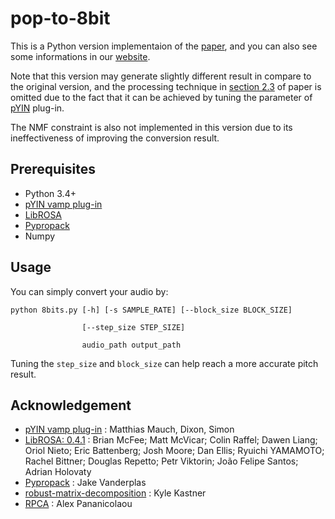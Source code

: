 # pop-to-8bit

This is a Python version implementaion of the [paper](https://lemonatsu.github.io/pdf/su17icassp.pdf), and you can also see some informations in our [website](https://lemonatsu.github.io).

Note that this version may generate slightly different result in compare to the original version, and the processing technique in [section 2.3](https://lemonatsu.github.io/pdf/su17icassp.pdf) of paper is omitted due to the fact that it can be achieved by tuning the parameter of [pYIN](https://code.soundsoftware.ac.uk/projects/pyin) plug-in.

The NMF constraint is also not implemented in this version due to its ineffectiveness of improving the conversion result.

## Prerequisites
- Python 3.4+
- [pYIN vamp plug-in](https://code.soundsoftware.ac.uk/projects/pyin)
- [LibROSA](http://librosa.github.io/librosa/)
- [Pypropack](https://github.com/jakevdp/pypropack)
- Numpy

## Usage 
You can simply convert your audio by:
``` 
python 8bits.py [-h] [-s SAMPLE_RATE] [--block_size BLOCK_SIZE]

                [--step_size STEP_SIZE]

                audio_path output_path
```
Tuning the ``step_size`` and ``block_size`` can help reach a more accurate pitch result.

## Acknowledgement
- [pYIN vamp plug-in](https://code.soundsoftware.ac.uk/projects/pyin) : Matthias Mauch, Dixon, Simon
- [LibROSA: 0.4.1](http://librosa.github.io/librosa/) :
Brian McFee; Matt McVicar; Colin Raffel; Dawen Liang; Oriol Nieto; Eric Battenberg; Josh Moore; Dan Ellis; Ryuichi YAMAMOTO; Rachel Bittner; Douglas Repetto; Petr Viktorin; João Felipe Santos; Adrian Holovaty
- [Pypropack](https://github.com/jakevdp/pypropack) : Jake Vanderplas
- [robust-matrix-decomposition](https://kastnerkyle.github.io/posts/robust-matrix-decomposition/) : Kyle Kastner
- [RPCA](https://github.com/apapanico/RPCA) : Alex Pananicolaou



